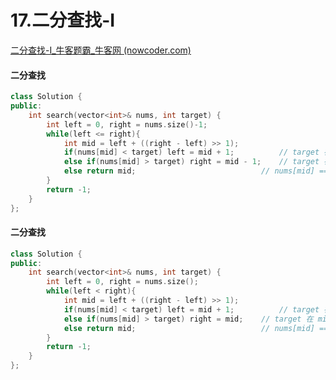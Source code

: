 # 17.二分查找-I

[二分查找-I_牛客题霸_牛客网 (nowcoder.com)](https://www.nowcoder.com/practice/d3df40bd23594118b57554129cadf47b?tpId=295&tags=&title=&difficulty=0&judgeStatus=0&rp=0&sourceUrl=%2Fexam%2Foj%3Fpage%3D1%26tab%3D%E7%AE%97%E6%B3%95%E7%AF%87%26topicId%3D295)



#### 二分查找

```c++
class Solution {
public:
    int search(vector<int>& nums, int target) {
        int left = 0, right = nums.size()-1;
        while(left <= right){
            int mid = left + ((right - left) >> 1);
            if(nums[mid] < target) left = mid + 1;    		// target 在 mid 左侧
            else if(nums[mid] > target) right = mid - 1;    // target 在 mid 右侧
            else return mid;        					// nums[mid] == target;
        }
        return -1;
    }
};
```



#### 二分查找

```c++
class Solution {
public:
    int search(vector<int>& nums, int target) {
        int left = 0, right = nums.size();
        while(left < right){
            int mid = left + ((right - left) >> 1);
            if(nums[mid] < target) left = mid + 1;    		// target 在 mid 左侧
            else if(nums[mid] > target) right = mid;    // target 在 mid 右侧
            else return mid;        					// nums[mid] == target;
        }
        return -1;
    }
};
```
